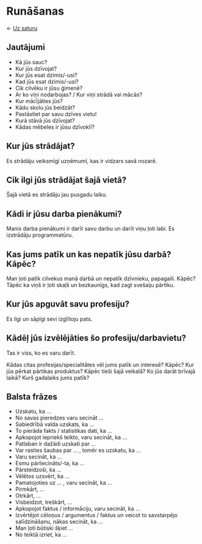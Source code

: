 Runāšanas
=========

← [Uz saturu](../README.md#saturs)

## Jautājumi

- Kā jūs sauc?
- Kur jūs dzīvojat?
- Kur jūs esat dzimis/-usi?
- Kad jūs esat dzimis/-usi?
- Cik cilvēku ir jūsu ģimenē?
- Ar ko viņi nodarbojas? / Kur viņi strādā vai mācās?
- Kur mācījāties jūs?
- Kādu skolu jūs beidzāt?
- Pastāstiet par savu dzīves vietu!
- Kurā stāvā jūs dzīvojat?
- Kādas mēbeles ir jūsu dzīvoklī?

## Kur jūs strādājat?

Es strādāju veiksmīgī uzņēmumī, kas ir vidzars savā nozarē.

## Cik ilgi jūs strādājat šajā vietā?

Šajā vietā es strādāju jau pusgadu laiku.

## Kādi ir jūsu darba pienākumi?

Manis darba pienākumi ir darīt savu darbu un darīt viņu ļoti labi.
Es izstrādāju programmatūru.

## Kas jums patīk un kas nepatīk jūsu darbā? Kāpēc?

Man ļoti patīk cilvekus manā darbā un nepatīk dzīvnieku, papagaili. Kāpēc?
Tāpēc ka viņš ir ļoti skaļš un bezkaunīgs, kad zagt svešaiju pārtiku.

## Kur jūs apguvāt savu profesiju?

Es ilgi un sāpīgi sevi izglītoju pats.

## Kādēļ jūs izvēlējāties šo profesiju/darbavietu?

Tas ir viss, ko es varu darīt.

Kādas citas profesijas/specialitātes vēl jums patīk un interesē? Kāpēc?
Kur jūs pērkat pārtikas produktus? Kāpēc tieši šajā veikalā?
Ko jūs darāt brīvajā laikā?
Kurš gadalaiks jums patīk?

## Balsta frāzes

- Uzskatu, ka …
- No savas pieredzes varu secināt …
- Sabiedrībā valda uzskats, ka …
- To pierāda fakts / statistikas dati, ka …
- Apkopojot iepriekš teikto, varu secināt, ka …
- Patlaban ir dažādi uzskati par …
- Var rasties šaubas par … , tomēr es uzskatu, ka …
- Varu secināt, ka …
- Esmu pārliecināts/-ta, ka …
- Pārsteidzoši, ka …
- Vēlētos uzsvērt, ka …
- Pamatojoties uz … , varu secināt, ka …
- Pirmkārt, …
- Otrkārt, …
- Visbeidzot, treškārt, …
- Apkopojot faktus / informāciju, varu secināt, ka …
- Izvērtējot cēloņus / argumentus / faktus un veicot to savstarpējo salīdzināšanu,
  nākas secināt, ka …
- Man ļoti būtiski šķiet …
- No teiktā izriet, ka …
